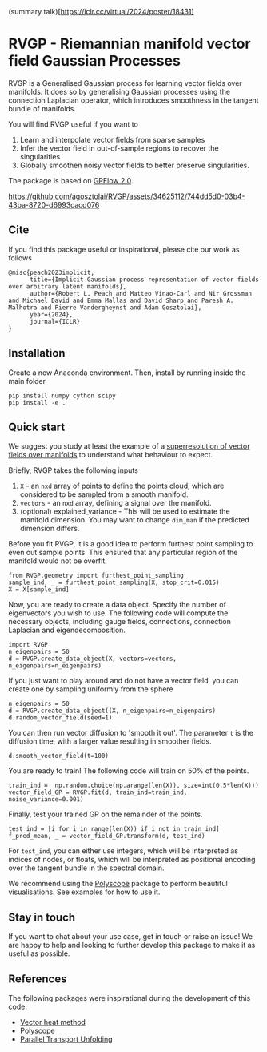 (summary talk)[https://iclr.cc/virtual/2024/poster/18431]

# RVGP - Riemannian manifold vector field Gaussian Processes

RVGP is a Generalised Gaussian process for learning vector fields over manifolds. It does so by generalising Gaussian processes using the connection Laplacian operator, which introduces smoothness in the tangent bundle of manifolds.

You will find RVGP useful if you want to 
1. Learn and interpolate vector fields from sparse samples
2. Infer the vector field in out-of-sample regions to recover the singularities
3. Globally smoothen noisy vector fields to better preserve singularities.

The package is based on [GPFlow 2.0](https://gpflow.github.io/GPflow/2.9.0/index.html).

https://github.com/agosztolai/RVGP/assets/34625112/744dd5d0-03b4-43ba-8720-d6993cacd076

## Cite

If you find this package useful or inspirational, please cite our work as follows

```
@misc{peach2023implicit,
      title={Implicit Gaussian process representation of vector fields over arbitrary latent manifolds}, 
      author={Robert L. Peach and Matteo Vinao-Carl and Nir Grossman and Michael David and Emma Mallas and David Sharp and Paresh A. Malhotra and Pierre Vandergheynst and Adam Gosztolai},
      year={2024},
      journal={ICLR}
}
```

## Installation

Create a new Anaconda environment. Then, install by running inside the main folder

```
pip install numpy cython scipy
pip install -e .
```

## Quick start

We suggest you study at least the example of a [superresolution of vector fields over manifolds](https://github.com/agosztolai/RVGP/blob/main/examples/surface_interpolation/superresolution_vector_field.py) to understand what behaviour to expect.

Briefly, RVGP takes the following inputs

1. `X` - an `nxd` array of points to define the points cloud, which are considered to be sampled from a smooth manifold.
2. `vectors` - an `nxd` array, defining a signal over the manifold.
3. (optional) explained_variance - This will be used to estimate the manifold dimension. You may want to change ```dim_man``` if the predicted dimension differs.

Before you fit RVGP, it is a good idea to perform furthest point sampling to even out sample points. This ensured that any particular region of the manifold would not be overfit. 

```
from RVGP.geometry import furthest_point_sampling
sample_ind, _ = furthest_point_sampling(X, stop_crit=0.015)
X = X[sample_ind]
```

Now, you are ready to create a data object. Specify the number of eigenvectors you wish to use. The following code will compute the necessary objects, including gauge fields, connections, connection Laplacian and eigendecomposition.

```
import RVGP
n_eigenpairs = 50
d = RVGP.create_data_object(X, vectors=vectors, n_eigenpairs=n_eigenpairs)
```

If you just want to play around and do not have a vector field, you can create one by sampling uniformly from the sphere

```
n_eigenpairs = 50
d = RVGP.create_data_object((X, n_eigenpairs=n_eigenpairs)
d.random_vector_field(seed=1)
```

You can then run vector diffusion to 'smooth it out'. The parameter ```t``` is the diffusion time, with a larger value resulting in smoother fields.

```
d.smooth_vector_field(t=100)
```

You are ready to train! The following code will train on 50% of the points.

```
train_ind =  np.random.choice(np.arange(len(X)), size=int(0.5*len(X)))
vector_field_GP = RVGP.fit(d, train_ind=train_ind, noise_variance=0.001)
```

Finally, test your trained GP on the remainder of the points.

```
test_ind = [i for i in range(len(X)) if i not in train_ind]
f_pred_mean, _ = vector_field_GP.transform(d, test_ind)
```

For ```test_ind```, you can either use integers, which will be interpreted as indices of nodes, or floats, which will be interpreted as positional encoding over the tangent bundle in the spectral domain.

We recommend using the [Polyscope](https://polyscope.run) package to perform beautiful visualisations. See examples for how to use it.

## Stay in touch

If you want to chat about your use case, get in touch or raise an issue! We are happy to help and looking to further develop this package to make it as useful as possible.

## References

The following packages were inspirational during the development of this code:

* [Vector heat method](https://github.com/nmwsharp/potpourri3d)
* [Polyscope](https://polyscope.run)
* [Parallel Transport Unfolding](https://github.com/mbudnins/parallel_transport_unfolding)
